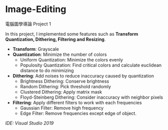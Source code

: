 # Image-Editing
電腦圖學導論 Project 1

In this project, I implemented some features such as  **Transform Quantization, Dithering, Filtering and Resizing**.

- **Transform**: Grayscale
- **Quantization**: Minimize the number of colors
  - Uniform Quantization: Minimize the colors evenly
  - Populosity Quantization: Find critical colors and calculate euclidean distance to do minimizing
- **Dithering**: Add noises to reduce inaccuracy caused by quantization
  - Brightness Dithering: Conserve brightness
  - Random Dithering: Pick threshold randomly
  - Clustered Dithering: Apply matrix mask
  - Floyd-Steinberg Dithering: Consider inaccuracy with neighbor pixels
- **Filtering**: Apply different filters to work with each frequencies
  - Gaussian Filter: Remove high frequency
  - Edge Filter: Remove frequencies except edge of object.
 
_IDE: Visual Studio 2019_
